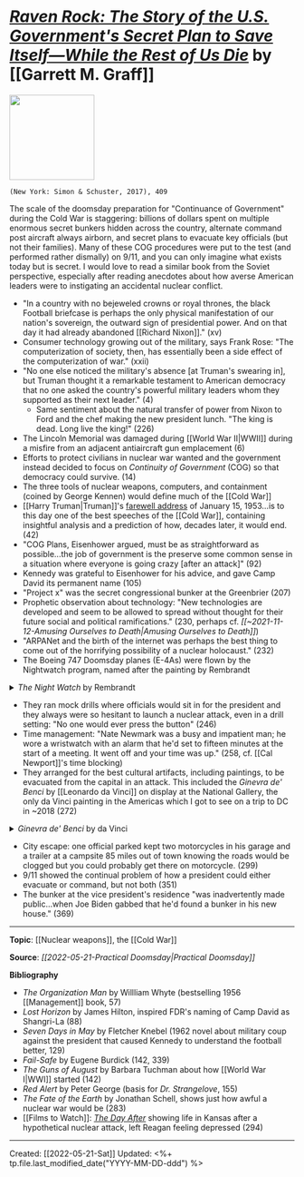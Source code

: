 
# [*Raven Rock: The Story of the U.S. Government's Secret Plan to Save Itself—While the Rest of Us Die*](https://www.simonandschuster.com/books/Raven-Rock/Garrett-M-Graff/9781476735429) by [[Garrett M. Graff]]

<img src="https://d28hgpri8am2if.cloudfront.net/book_images/onix/cvr9781476735429/raven-rock-9781476735429_lg.jpg" width=150>

`(New York: Simon & Schuster, 2017), 409`

The scale of the doomsday preparation for "Continuance of Government" during the Cold War is staggering: billions of dollars spent on multiple enormous secret bunkers hidden across the country, alternate command post aircraft always airborn, and secret plans to evacuate key officials (but not their families). Many of these COG procedures were put to the test (and performed rather dismally) on 9/11, and you can only imagine what exists today but is secret. I would love to read a similar book from the Soviet perspective, especially after reading anecdotes about how averse American leaders were to instigating an accidental nuclear conflict.

- "In a country with no bejeweled crowns or royal thrones, the black Football briefcase is perhaps the only physical manifestation of our nation's sovereign, the outward sign of presidential power. And on that day it had already abandoned [[Richard Nixon]]." (xv)
- Consumer technology growing out of the military, says Frank Rose: "The computerization of society, then, has essentially been a side effect of the computerization of war." (xxii)
- "No one else noticed the military's absence [at Truman's swearing in], but Truman thought it a remarkable testament to American democracy that no one asked the country's powerful military leaders whom they supported as their next leader." (4)
	- Same sentiment about the natural transfer of power from Nixon to Ford and the chef making the new president lunch. "The king is dead. Long live the king!" (226)
- The Lincoln Memorial was damaged during [[World War II|WWII]] during a misfire from an adjacent antiaircraft gun emplacement (6)
- Efforts to protect civilians in nuclear war wanted and the government instead decided to focus on *Continuity of Government* (COG) so that democracy could survive. (14)
- The three tools of nuclear weapons, computers, and containment (coined by George Kennen) would define much of the [[Cold War]]
- [[Harry Truman|Truman]]'s [farewell address](https://www.trumanlibrary.gov/library/public-papers/378/presidents-farewell-address-american-people) of January 15, 1953...is to this day one of the best speeches of the [[Cold War]], containing insightful analysis and a prediction of how, decades later, it would end. (42)
- "COG Plans, Eisenhower argued, must be as straightforward as possible...the job of government is the preserve some common sense in a situation where everyone is going crazy [after an attack]" (92)
- Kennedy was grateful to Eisenhower for his advice, and gave Camp David its permanent name (105)
- "Project x" was the secret congressional bunker at the Greenbrier (207)
- Prophetic observation about technology: "New technologies are developed and seem to be allowed to spread without thought for their future social and political ramifications." (230, perhaps cf. *[[~2021-11-12-Amusing Ourselves to Death|Amusing Ourselves to Death]]*)
- "ARPANet and the birth of the internet was perhaps the best thing to come out of the horrifying possibility of a nuclear holocaust." (232)
- The Boeing 747 Doomsday planes (E-4As) were flown by the Nightwatch program, named after the painting by Rembrandt

<details>
<summary><em>The Night Watch</em> by Rembrandt</summary>
<p><img src="https://upload.wikimedia.org/wikipedia/commons/thumb/5/5a/The_Night_Watch_-_HD.jpg/2560px-The_Night_Watch_-_HD.jpg"></p>
</details>

- They ran mock drills where officials would sit in for the president and they always were so hesitant to launch a nuclear attack, even in a drill setting: "No one would ever press the button" (246)
- Time management: "Nate Newmark was a busy and impatient man; he wore a wristwatch with an alarm that he'd set to fifteen minutes at the start of a meeting. It went off and your time was up." (258, cf. [[Cal Newport]]'s time blocking)
- They arranged for the best cultural artifacts, including paintings, to be evacuated from the capital in an attack. This included the *Ginevra de' Benci* by [[Leonardo da Vinci]] on display at the National Gallery, the only da Vinci painting in the Americas which I got to see on a trip to DC in ~2018 (272)

<details>
<summary><em>Ginevra de' Benci</em> by da Vinci</summary>
<p><img src="https://upload.wikimedia.org/wikipedia/commons/thumb/3/39/Leonardo_da_Vinci_-_Ginevra_de%27_Benci_-_Google_Art_Project.jpg/1920px-Leonardo_da_Vinci_-_Ginevra_de%27_Benci_-_Google_Art_Project.jpg"></p>
</details>

- City escape: one official parked kept two motorcycles in his garage and a trailer at a campsite 85 miles out of town knowing the roads would be clogged but you could probably get there on motorcycle. (299)
- 9/11 showed the continual problem of how a president could either evacuate or command, but not both (351)
- The bunker at the vice president's residence "was inadvertently made public...when Joe Biden gabbed that he'd found a bunker in his new house." (369)


--- 
**Topic**: [[Nuclear weapons]], the [[Cold War]]

**Source**: *[[2022-05-21-Practical Doomsday|Practical Doomsday]]*

**Bibliography**

- *The Organization Man* by Willliam Whyte (bestselling 1956 [[Management]] book, 57)
- *Lost Horizon* by James Hilton, inspired FDR's naming of Camp David as Shangri-La (88)
- *Seven Days in May* by Fletcher Knebel (1962 novel about military coup against the president that caused Kennedy to understand the football better, 129)
- *Fail-Safe* by Eugene Burdick (142, 339)
- *The Guns of August* by Barbara Tuchman about how [[World War I|WWI]] started (142)
- *Red Alert* by Peter George (basis for *Dr. Strangelove*, 155)
- *The Fate of the Earth* by Jonathan Schell, shows just how awful a nuclear war would be (283)
- [[Films to Watch]]: *[The Day After](https://youtu.be/7VG2aJyIFrA)* showing life in Kansas after a hypothetical nuclear attack, left Reagan feeling depressed (294)


---
Created: [[2022-05-21-Sat]]
Updated: <%+ tp.file.last_modified_date("YYYY-MM-DD-ddd") %>
